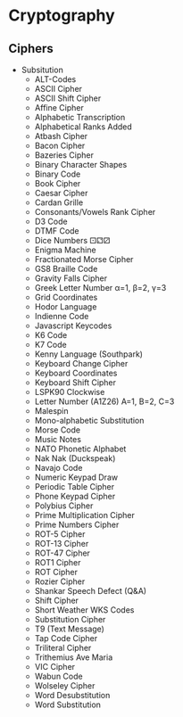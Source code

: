 # Cryptography

## Ciphers
* Subsitution
    * ALT-Codes
    * ASCII Cipher
    * ASCII Shift Cipher
    * Affine Cipher
    * Alphabetic Transcription
    * Alphabetical Ranks Added
    * Atbash Cipher
    * Bacon Cipher
    * Bazeries Cipher
    * Binary Character Shapes
    * Binary Code
    * Book Cipher
    * Caesar Cipher
    * Cardan Grille
    * Consonants/Vowels Rank Cipher
    * D3 Code
    * DTMF Code
    * Dice Numbers ⚀⚁⚂
    * Enigma Machine
    * Fractionated Morse Cipher
    * GS8 Braille Code
    * Gravity Falls Cipher
    * Greek Letter Number α=1, β=2, γ=3
    * Grid Coordinates
    * Hodor Language
    * Indienne Code
    * Javascript Keycodes
    * K6 Code
    * K7 Code
    * Kenny Language (Southpark)
    * Keyboard Change Cipher
    * Keyboard Coordinates
    * Keyboard Shift Cipher
    * LSPK90 Clockwise
    * Letter Number (A1Z26) A=1, B=2, C=3
    * Malespin
    * Mono-alphabetic Substitution
    * Morse Code
    * Music Notes
    * NATO Phonetic Alphabet
    * Nak Nak (Duckspeak)
    * Navajo Code
    * Numeric Keypad Draw
    * Periodic Table Cipher
    * Phone Keypad Cipher
    * Polybius Cipher
    * Prime Multiplication Cipher
    * Prime Numbers Cipher
    * ROT-5 Cipher
    * ROT-13 Cipher
    * ROT-47 Cipher
    * ROT1 Cipher
    * ROT Cipher
    * Rozier Cipher
    * Shankar Speech Defect (Q&A)
    * Shift Cipher
    * Short Weather WKS Codes
    * Substitution Cipher
    * T9 (Text Message)
    * Tap Code Cipher
    * Triliteral Cipher
    * Trithemius Ave Maria
    * VIC Cipher
    * Wabun Code
    * Wolseley Cipher
    * Word Desubstitution
    * Word Substitution
